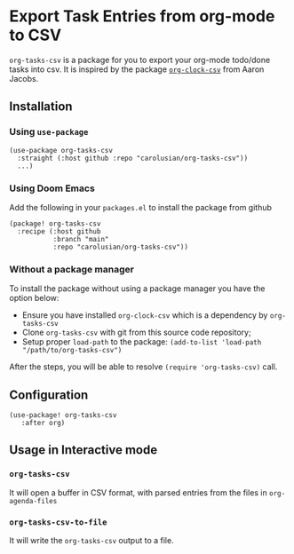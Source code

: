 # Export Task Entries from org-mode to CSV

`org-tasks-csv` is a package for you to export your org-mode todo/done tasks into csv. It is inspired by the package [`org-clock-csv`](https://github.com/atheriel/org-clock-csv) from Aaron Jacobs.

## Installation

### Using `use-package`

```
(use-package org-tasks-csv
  :straight (:host github :repo "carolusian/org-tasks-csv"))
  ...)
```

### Using Doom Emacs

Add the following in your `packages.el` to install the package from github

```
(package! org-tasks-csv
  :recipe (:host github
           :branch "main"
           :repo "carolusian/org-tasks-csv"))
```

### Without a package manager

To install the package without using a package manager you have the option below:

- Ensure you have installed `org-clock-csv` which is a dependency by `org-tasks-csv`
- Clone `org-tasks-csv` with git from this source code repository;
- Setup proper `load-path` to the package: `(add-to-list 'load-path "/path/to/org-tasks-csv")`

After the steps, you will be able to resolve `(require 'org-tasks-csv)` call.

## Configuration

```
(use-package! org-tasks-csv
   :after org)
```

## Usage in Interactive mode

### `org-tasks-csv`

It will open a buffer in CSV format, with parsed entries from the files in `org-agenda-files`

### `org-tasks-csv-to-file`

It will write the `org-tasks-csv` output to a file.
